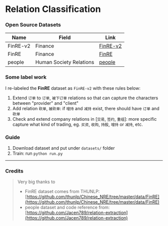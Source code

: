 # Relation Classification

### Open Source Datasets

| Name | Field | Link |
| ---- | ---- | ---- |
| FinRE-v2 | Finance | [FinRE-v2](https://drive.google.com/drive/folders/17_X9cORCCJqqPYBZApQhd9chH9WN9q89?usp=sharing) |
| FinRE | Finance | [FinRE](https://drive.google.com/drive/folders/1YgDGjhwo9EDaNwjD40hc-87PQZTt_Fzl?usp=sharing) |
| people | Human Society Relations | [people](https://drive.google.com/drive/folders/10htEC8Xp-Q7oJuSV89m1TCP3CVyJROIZ?usp=sharing) |

### Some label work
I re-labeled the **FinRE** dataset as `FinRE-v2` with these rules below:
1. Extend `订单` to `订单`, `被下订单` relations so that can capture the characters between "provider" and "client"
2. Add relation `砍单`, `被砍单`: if `增持` and `减持` exist, there should have `订单` and `砍单`
3. Check and extend company relations in [`交易`, `签约`, `重组`]: more specific capture what kind of trading, eg. `买资`, `收购`, `持股`, `增持` or `减持`, etc.

### Guide
1. Download dataset and put under `datasets/` folder
2. Train: run `python run.py`

---

### Credits
> Very big thanks to 
> - FinRE dataset comes from THUNLP: [https://github.com/thunlp/Chinese_NRE/tree/master/data/FinRE](https://github.com/thunlp/Chinese_NRE/tree/master/data/FinRE)
> - people dataset and code reference from: [https://github.com/Jacen789/relation-extraction](https://github.com/Jacen789/relation-extraction)

